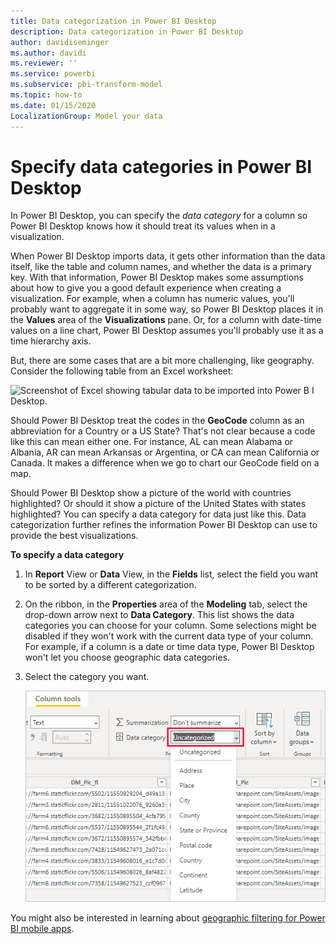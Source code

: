 ```yaml
---
title: Data categorization in Power BI Desktop
description: Data categorization in Power BI Desktop
author: davidiseminger
ms.author: davidi
ms.reviewer: ''
ms.service: powerbi
ms.subservice: pbi-transform-model
ms.topic: how-to
ms.date: 01/15/2020
LocalizationGroup: Model your data
---
```

# Specify data categories in Power BI Desktop
In Power BI Desktop, you can specify the *data category* for a column so Power BI Desktop knows how it should treat its values when in a visualization.

When Power BI Desktop imports data, it gets other information than the data itself, like the table and column names, and whether the data is a primary key. With that information, Power BI Desktop makes some assumptions about how to give you a good default experience when creating a visualization.
For example, when a column has numeric values, you'll probably want to aggregate it in some way, so Power BI Desktop places it in the **Values** area of the **Visualizations** pane. Or, for a column with date-time values on a line chart, Power BI Desktop assumes you'll probably use it as a time hierarchy axis.

But, there are some cases that are a bit more challenging, like geography. Consider the following table from an Excel worksheet:

![Screenshot of Excel showing tabular data to be imported into Power B I Desktop.](media/desktop-data-categorization/datacategorizationtable.png)

Should Power BI Desktop treat the codes in the **GeoCode** column as an abbreviation for a Country or a US State?  That's not clear because a code like this can mean either one. For instance, AL can mean Alabama or Albania, AR can mean Arkansas or Argentina, or CA can mean California or Canada. It makes a difference when we go to chart our GeoCode field on a map. 

Should Power BI Desktop show a picture of the world with countries highlighted? Or should it show a picture of the United States with states highlighted?  You can specify a data category for data just like this. Data categorization further refines the information Power BI Desktop can use to provide the best visualizations.  

**To specify a data category**

1. In **Report** View or **Data** View, in the **Fields** list, select the field you want to be sorted by a different categorization.
2. On the ribbon, in the **Properties** area of the **Modeling** tab, select the drop-down arrow next to **Data Category**.  This list shows the data categories you can choose for your column. Some selections might be disabled if they won't work with the current data type of your column.  For example, if a column is a date or time data type, Power BI Desktop won't let you choose geographic data categories. 
3. Select the category you want.

   ![Screenshot of Power B I Desktop showing Data Category filter.](media/desktop-data-categorization/desktop-data-categorization.png)

You might also be interested in learning about [geographic filtering for Power BI mobile apps](desktop-mobile-geofiltering.md).